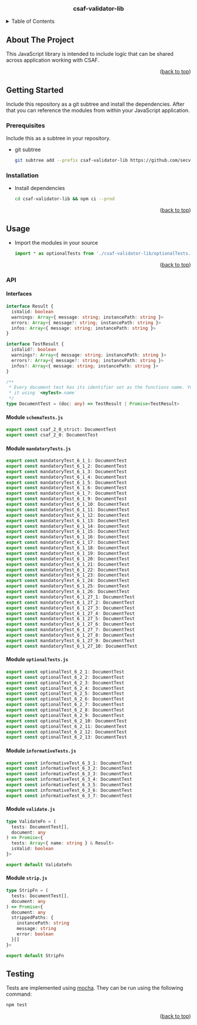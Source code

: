 <div id="top"></div>

<!-- PROJECT LOGO -->
<br />
<div align="center">
<h3 align="center">csaf-validator-lib</h3>
</div>

<!-- TABLE OF CONTENTS -->
<details>
  <summary>Table of Contents</summary>
  <ol>
    <li>
      <a href="#about-the-project">About The Project</a>
    </li>
    <li>
      <a href="#getting-started">Getting Started</a>
      <ul>
        <li><a href="#prerequisites">Prerequisites</a></li>
        <li><a href="#installation">Installation</a></li>
      </ul>
    </li>
    <li>
      <a href="#usage">Usage</a>
      <ul>
        <li>
          <a href="#api">API</a>
          <ul>
            <li><a href="#interfaces">Interfaces</a></li>
            <li><a href="#module-schematestsjs">Module schemaTests.js</a></li>
            <li><a href="#module-mandatorytestsjs">Module mandatoryTests.js</a></li>
            <li><a href="#module-optionaltestsjs">Module optionalTests.js</a></li>
            <li><a href="#module-informativetestsjs">Module informativeTests.js</a></li>
            <li><a href="#module-validatejs">Module validate.js</a></li>
            <li><a href="#module-stripjs">Module strip.js</a></li>
          </ul>
        </li>
      </ul>
    </li>
    <li><a href="#testing">Testing</a></li>
  </ol>
</details>

<!-- ABOUT THE PROJECT -->

## About The Project

This JavaScript library is intended to include logic that can be shared across application working with CSAF.

<p align="right">(<a href="#top">back to top</a>)</p>

<!-- GETTING STARTED -->

## Getting Started

Include this repository as a git subtree and install the dependencies. After that you can reference the modules from within your JavaScript application.

### Prerequisites

Include this as a subtree in your repository.

- git subtree
  ```sh
  git subtree add --prefix csaf-validator-lib https://github.com/secvisogram/csaf-validator-lib.git main --squash
  ```

### Installation

- Install dependencies
  ```sh
  cd csaf-validator-lib && npm ci --prod
  ```

<p align="right">(<a href="#top">back to top</a>)</p>

<!-- USAGE EXAMPLES -->

## Usage

- Import the modules in your source
  ```js
  import * as optionalTests from './csaf-validator-lib/optionalTests.js'
  ```

<p align="right">(<a href="#top">back to top</a>)</p>

### API

#### Interfaces

```typescript
interface Result {
  isValid: boolean
  warnings: Array<{ message: string; instancePath: string }>
  errors: Array<{ message?: string; instancePath: string }>
  infos: Array<{ message: string; instancePath: string }>
}
```

```typescript
interface TestResult {
  isValid?: boolean
  warnings?: Array<{ message: string; instancePath: string }>
  errors?: Array<{ message?: string; instancePath: string }>
  infos?: Array<{ message: string; instancePath: string }>
}
```

```typescript
/**
 * Every document test has its identifier set as the functions name. You can access
 * it using `<myTest>.name`
 */
type DocumentTest = (doc: any) => TestResult | Promise<TestResult>
```

#### Module `schemaTests.js`

```typescript
export const csaf_2_0_strict: DocumentTest
export const csaf_2_0: DocumentTest
```

#### Module `mandatoryTests.js`

```typescript
export const mandatoryTest_6_1_1: DocumentTest
export const mandatoryTest_6_1_2: DocumentTest
export const mandatoryTest_6_1_3: DocumentTest
export const mandatoryTest_6_1_4: DocumentTest
export const mandatoryTest_6_1_5: DocumentTest
export const mandatoryTest_6_1_6: DocumentTest
export const mandatoryTest_6_1_7: DocumentTest
export const mandatoryTest_6_1_9: DocumentTest
export const mandatoryTest_6_1_10: DocumentTest
export const mandatoryTest_6_1_11: DocumentTest
export const mandatoryTest_6_1_12: DocumentTest
export const mandatoryTest_6_1_13: DocumentTest
export const mandatoryTest_6_1_14: DocumentTest
export const mandatoryTest_6_1_15: DocumentTest
export const mandatoryTest_6_1_16: DocumentTest
export const mandatoryTest_6_1_17: DocumentTest
export const mandatoryTest_6_1_18: DocumentTest
export const mandatoryTest_6_1_19: DocumentTest
export const mandatoryTest_6_1_20: DocumentTest
export const mandatoryTest_6_1_21: DocumentTest
export const mandatoryTest_6_1_22: DocumentTest
export const mandatoryTest_6_1_23: DocumentTest
export const mandatoryTest_6_1_24: DocumentTest
export const mandatoryTest_6_1_25: DocumentTest
export const mandatoryTest_6_1_26: DocumentTest
export const mandatoryTest_6_1_27_1: DocumentTest
export const mandatoryTest_6_1_27_2: DocumentTest
export const mandatoryTest_6_1_27_3: DocumentTest
export const mandatoryTest_6_1_27_4: DocumentTest
export const mandatoryTest_6_1_27_5: DocumentTest
export const mandatoryTest_6_1_27_6: DocumentTest
export const mandatoryTest_6_1_27_7: DocumentTest
export const mandatoryTest_6_1_27_8: DocumentTest
export const mandatoryTest_6_1_27_9: DocumentTest
export const mandatoryTest_6_1_27_10: DocumentTest
```

#### Module `optionalTests.js`

```typescript
export const optionalTest_6_2_1: DocumentTest
export const optionalTest_6_2_2: DocumentTest
export const optionalTest_6_2_3: DocumentTest
export const optionalTest_6_2_4: DocumentTest
export const optionalTest_6_2_5: DocumentTest
export const optionalTest_6_2_6: DocumentTest
export const optionalTest_6_2_7: DocumentTest
export const optionalTest_6_2_8: DocumentTest
export const optionalTest_6_2_9: DocumentTest
export const optionalTest_6_2_10: DocumentTest
export const optionalTest_6_2_11: DocumentTest
export const optionalTest_6_2_12: DocumentTest
export const optionalTest_6_2_13: DocumentTest
```

#### Module `informativeTests.js`

```typescript
export const informativeTest_6_3_1: DocumentTest
export const informativeTest_6_3_2: DocumentTest
export const informativeTest_6_3_3: DocumentTest
export const informativeTest_6_3_4: DocumentTest
export const informativeTest_6_3_5: DocumentTest
export const informativeTest_6_3_6: DocumentTest
export const informativeTest_6_3_7: DocumentTest
```

#### Module `validate.js`

```typescript
type ValidateFn = (
  tests: DocumentTest[],
  document: any
) => Promise<{
  tests: Array<{ name: string } & Result>
  isValid: boolean
}>

export default ValidateFn
```

#### Module `strip.js`

```typescript
type StripFn = (
  tests: DocumentTest[],
  document: any
) => Promise<{
  document: any
  strippedPaths: {
    instancePath: string
    message: string
    error: boolean
  }[]
}>

export default StripFn
```

<!-- TESTING -->

## Testing

Tests are implemented using [mocha](https://mochajs.org/). They can be run using the following command:

```sh
npm test
```

<p align="right">(<a href="#top">back to top</a>)</p>
